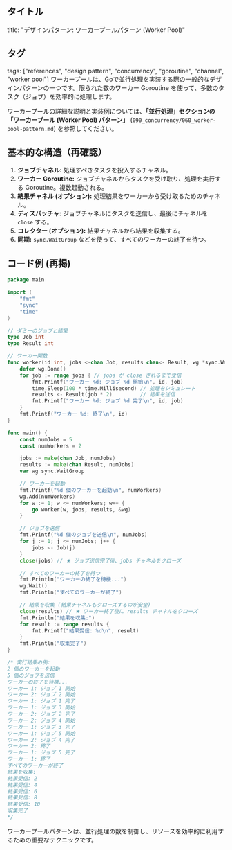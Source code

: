 ## タイトル
title: "デザインパターン: ワーカープールパターン (Worker Pool)"
## タグ
tags: ["references", "design pattern", "concurrency", "goroutine", "channel", "worker pool"]
ワーカープールは、Goで並行処理を実装する際の一般的なデザインパターンの一つです。限られた数のワーカー Goroutine を使って、多数のタスク（ジョブ）を効率的に処理します。

ワーカープールの詳細な説明と実装例については、**「並行処理」**セクションの**「ワーカープール (Worker Pool) パターン」** (`090_concurrency/060_worker-pool-pattern.md`) を参照してください。

## 基本的な構造（再確認）

1.  **ジョブチャネル:** 処理すべきタスクを投入するチャネル。
2.  **ワーカー Goroutine:** ジョブチャネルからタスクを受け取り、処理を実行する Goroutine。複数起動される。
3.  **結果チャネル (オプション):** 処理結果をワーカーから受け取るためのチャネル。
4.  **ディスパッチャ:** ジョブチャネルにタスクを送信し、最後にチャネルを `close` する。
5.  **コレクター (オプション):** 結果チャネルから結果を収集する。
6.  **同期:** `sync.WaitGroup` などを使って、すべてのワーカーの終了を待つ。

## コード例 (再掲)

```go title="ワーカープールパターンの基本構造"
package main

import (
	"fmt"
	"sync"
	"time"
)

// ダミーのジョブと結果
type Job int
type Result int

// ワーカー関数
func worker(id int, jobs <-chan Job, results chan<- Result, wg *sync.WaitGroup) {
	defer wg.Done()
	for job := range jobs { // jobs が close されるまで受信
		fmt.Printf("ワーカー %d: ジョブ %d 開始\n", id, job)
		time.Sleep(100 * time.Millisecond) // 処理をシミュレート
		results <- Result(job * 2)         // 結果を送信
		fmt.Printf("ワーカー %d: ジョブ %d 完了\n", id, job)
	}
	fmt.Printf("ワーカー %d: 終了\n", id)
}

func main() {
	const numJobs = 5
	const numWorkers = 2

	jobs := make(chan Job, numJobs)
	results := make(chan Result, numJobs)
	var wg sync.WaitGroup

	// ワーカーを起動
	fmt.Printf("%d 個のワーカーを起動\n", numWorkers)
	wg.Add(numWorkers)
	for w := 1; w <= numWorkers; w++ {
		go worker(w, jobs, results, &wg)
	}

	// ジョブを送信
	fmt.Printf("%d 個のジョブを送信\n", numJobs)
	for j := 1; j <= numJobs; j++ {
		jobs <- Job(j)
	}
	close(jobs) // ★ ジョブ送信完了後、jobs チャネルをクローズ

	// すべてのワーカーの終了を待つ
	fmt.Println("ワーカーの終了を待機...")
	wg.Wait()
	fmt.Println("すべてのワーカーが終了")

	// 結果を収集 (結果チャネルもクローズするのが安全)
	close(results) // ★ ワーカー終了後に results チャネルをクローズ
	fmt.Println("結果を収集:")
	for result := range results {
		fmt.Printf("結果受信: %d\n", result)
	}
	fmt.Println("収集完了")
}

/* 実行結果の例:
2 個のワーカーを起動
5 個のジョブを送信
ワーカーの終了を待機...
ワーカー 1: ジョブ 1 開始
ワーカー 2: ジョブ 2 開始
ワーカー 1: ジョブ 1 完了
ワーカー 1: ジョブ 3 開始
ワーカー 2: ジョブ 2 完了
ワーカー 2: ジョブ 4 開始
ワーカー 1: ジョブ 3 完了
ワーカー 1: ジョブ 5 開始
ワーカー 2: ジョブ 4 完了
ワーカー 2: 終了
ワーカー 1: ジョブ 5 完了
ワーカー 1: 終了
すべてのワーカーが終了
結果を収集:
結果受信: 2
結果受信: 4
結果受信: 6
結果受信: 8
結果受信: 10
収集完了
*/
```

ワーカープールパターンは、並行処理の数を制御し、リソースを効率的に利用するための重要なテクニックです。